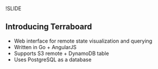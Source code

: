 !SLIDE
## Introducing Terraboard

* Web interface for remote state visualization and querying
* Written in Go + AngularJS
* Supports S3 remote + DynamoDB table
* Uses PostgreSQL as a database
